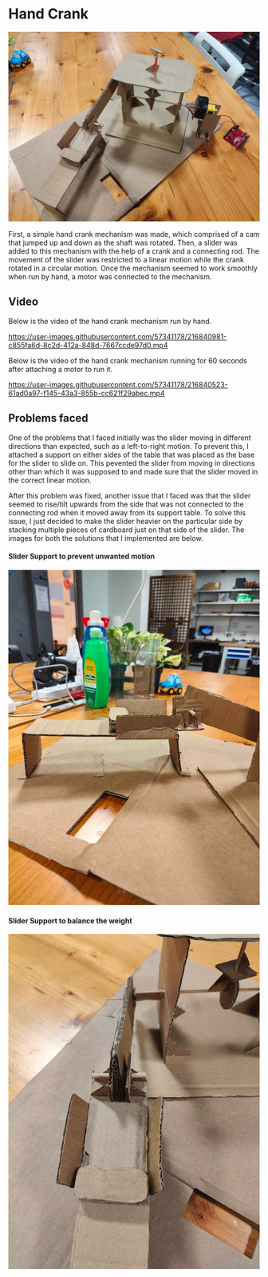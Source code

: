# Hand Crank
![](https://github.com/yashaswiim/machineLab/blob/main/6February/imgs/full_view.jpg)

First, a simple hand crank mechanism was made, which comprised of a cam that jumped up and down as the shaft was rotated. Then, a slider was added to this mechanism with the help of a crank and a connecting rod. The movement of the slider was restricted to a linear motion while the crank rotated in a circular motion. Once the mechanism seemed to work smoothly when run by hand, a motor was connected to the mechanism. 

## Video 

Below is the video of the hand crank mechanism run by hand.

https://user-images.githubusercontent.com/57341178/216840981-c855fa6d-8c2d-412a-848d-7667ccde97d0.mp4


Below is the video of the hand crank mechanism running for 60 seconds after attaching a motor to run it.

https://user-images.githubusercontent.com/57341178/216840523-61ad0a97-f145-43a3-855b-cc621f29abec.mp4

## Problems faced

One of the problems that I faced initially was the slider moving in different directions than expected, such as a left-to-right motion. To prevent this, I attached a support on either sides of the table that was placed as the base for the slider to slide on. This pevented the slider from moving in directions other than which it was supposed to and made sure that the slider moved in the correct linear motion. 

After this problem was fixed, another issue that I faced was that the slider seemed to rise/tilt upwards from the side that was not connected to the connecting rod when it moved away from its support table. To solve this issue, I just decided to make the slider heavier on the particular side by stacking multiple pieces of cardboard just on that side of the slider. The images for both the solutions that I implemented are below.

#### Slider Support to prevent unwanted motion
![](https://github.com/yashaswiim/machineLab/blob/main/6February/imgs/slider_support.jpg)

#### Slider Support to balance the weight
![](https://github.com/yashaswiim/machineLab/blob/main/6February/imgs/slider.jpg)




